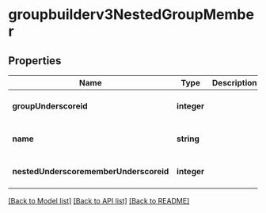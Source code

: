 # groupbuilderv3NestedGroupMember

## Properties
Name | Type | Description | Notes
------------ | ------------- | ------------- | -------------
**groupUnderscoreid** | **integer** |  | [optional] [default to null]
**name** | **string** |  | [optional] [default to null]
**nestedUnderscorememberUnderscoreid** | **integer** |  | [optional] [default to null]

[[Back to Model list]](../README.md#documentation-for-models) [[Back to API list]](../README.md#documentation-for-api-endpoints) [[Back to README]](../README.md)



